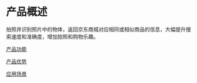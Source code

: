 #  产品概述

拍照并识别照片中的物体，返回京东商城对应相同或相似商品的信息，大幅提升搜索速度和准确度，增加拍照和购物乐趣。

[产品功能](Features.md)

[产品优势](Benefits.md)

[应用场景](Application-Scenarios.md)